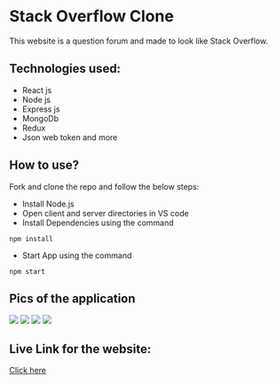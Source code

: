# Stack Overflow Clone

This website is a question forum and made to look like Stack Overflow.

## Technologies used:

- React js
- Node js
- Express js
- MongoDb
- Redux
- Json web token and more

## How to use?

Fork and clone the repo and follow the below steps:

- Install Node.js
- Open client and server directories in VS code
- Install Dependencies using the command

```
npm install
```

- Start App using the command

```
npm start
```

## Pics of the application

<img src="https://github.com/AkashSriv13/Stack_Overflow/assets/120120817/adf35966-cb5a-4035-97a9-baa8aa791b99">
<img src="https://github.com/AkashSriv13/Stack_Overflow/assets/120120817/ee1be552-e628-4164-96d8-8e50151fc7a8">
<img src="https://github.com/AkashSriv13/Stack_Overflow/assets/120120817/6a6e3032-7daf-4038-b1e1-3f676e37f382">
<img src="https://github.com/AkashSriv13/Stack_Overflow/assets/120120817/a56073f3-d2b0-437e-8742-83b0c271afe6">

## Live Link for the website:

[Click here](https://stack-overflow-ak.vercel.app/)


